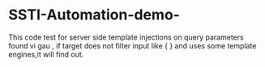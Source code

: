 # SSTI-Automation-demo-

This code test for server side template injections on query parameters found vi gau , if target does not filter input like { } and uses some template engines,it will find out.

